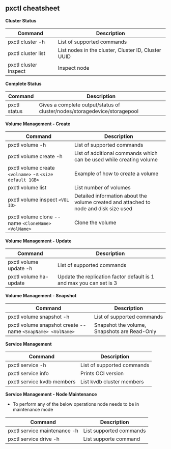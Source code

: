 
## pxctl cheatsheet

**Cluster Status**

| Command | Description |
| --- | --- |
| pxctl cluster -h  | List of supported commands |
| pxctl cluster list | List nodes in the cluster, Cluster ID, Cluster UUID |
| pxctl cluster inspect <node ID> | Inspect node |

**Complete Status**

| Command | Description |
| --- | --- |
| pxctl status  | Gives a complete output/status of cluster/nodes/storagedevice/storagepool |

**Volume Management - Create**

| Command | Description |
| --- | --- |
| pxctl volume -h  | List of supported commands |
| pxctl volume create -h | List of additional commands which can be used while creating volume |
| pxctl volume create `<volname>` -s `<size default 1GB>` | Example of how to create a volume |
| pxctl volume list | List number of volumes |
| pxctl volume inspect `<VOL ID>` | Detailed information about the volume created and attached to node and disk size used |
| pxctl volume clone --name `<CloneName> <VolName>` | Clone the volume | 

**Volume Management - Update**

| Command | Description |
| --- | --- |
| pxctl volume update -h  | List of supported commands |
| pxctl volume ha-update | Update the replication factor default is 1 and max you can set is 3 |


**Volume Management - Snapshot**

| Command | Description |
| --- | --- |
| pxctl volume snapshot -h  | List of supported commands |
| pxctl volume snapshot create --name `<SnapName> <VolName>` | Snapshot the volume, Snapshots are Read-Only | 

**Service Management**

| Command | Description |
| --- | --- |
| pxctl service -h  | List of supported commands |
| pxctl service info | Prints OCI version |
| pxctl service kvdb members | List kvdb cluster members |


**Service Management - Node Maintenance**

- To perform any of the below operations node needs to be in maintenance mode

| Command | Description |
| --- | --- |
| pxctl service maintenance -h | List supported commands |
| pxctl service drive -h | List supporte command |

